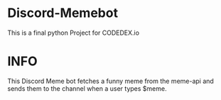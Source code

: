 # Discord-Memebot
This is a final python Project for CODEDEX.io

# INFO
This Discord Meme bot fetches a funny meme from the meme-api and sends them to the channel when a user types $meme.
